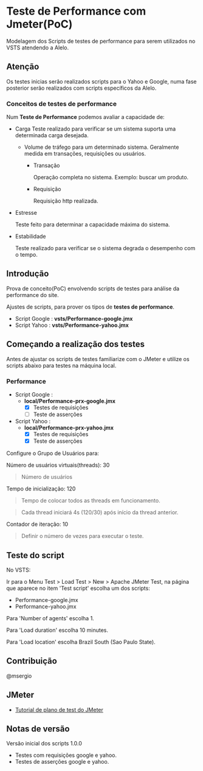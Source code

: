 # Teste de Performance com Jmeter(PoC)

Modelagem dos Scripts de testes de performance para serem utilizados no VSTS atendendo a Alelo.

## Atenção

Os testes inicias serão realizados scripts para o Yahoo e Google, numa fase posterior serão realizados com scripts específicos da Alelo.

### Conceitos de testes de performance

Num **Teste de Performance** podemos avaliar a capacidade de:

- Carga
  Teste realizado para verificar se um sistema suporta uma determinada carga desejada.
  - Volume de tráfego para um determinado sistema.
    Geralmente medida em transações, requisições ou usuários.
    - Transação

      Operação completa no sistema. Exemplo: buscar um produto.
    - Requisição

      Requisição http realizada.
- Estresse
  
  Teste feito para determinar a capacidade máxima do sistema.

- Estabilidade

  Teste realizado para verificar se o sistema degrada o desempenho com o tempo.

## Introdução

Prova de conceito(PoC) envolvendo scripts de testes para análise da performance do site.

Ajustes de scripts, para prover os tipos de **testes de performance**.

- Script Google : **vsts/Performance-google.jmx**
- Script Yahoo : **vsts/Performance-yahoo.jmx**

## Começando a realização dos testes

Antes de ajustar os scripts de testes familiarize com o JMeter e utilize os scripts abaixo para testes na máquina local.

### Performance

- Script Google :
  - **local/Performance-prx-google.jmx**
    - [X] Testes de requisições
    - [ ] Teste de asserções
- Script Yahoo :
  - **local/Performance-prx-yahoo.jmx**
    - [X] Testes de requisições
    - [X] Teste de asserções

Configure o Grupo de Usuários para:

Número de usuários virtuais(threads): 30

> Número de usuários

Tempo de inicialização: 120

> Tempo de colocar todos as threads em funcionamento.

> Cada thread iniciará 4s \(120/30) após início da thread anterior.

Contador de iteração: 10

> Definir o número de vezes para executar o teste.

## Teste do script

No VSTS:

Ir para o Menu Test > Load Test > New > Apache JMeter Test, na página que aparece no item \'Test script\' escolha um dos scripts:

- Performance-google.jmx
- Performance-yahoo.jmx

Para \'Number of agents\' escolha 1. 

Para \'Load duration\' escolha 10 minutes.

Para \'Load location\' escolha Brazil South \(Sao Paulo State).

## Contribuição

@msergio

## JMeter

- [Tutorial de plano de test do JMeter](http://jmeter.apache.org/usermanual/build-web-test-plan.html)

## Notas de versão

Versão inicial dos scripts 1.0.0

- Testes com requisições google e yahoo.
- Testes de asserções google e yahoo.
